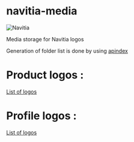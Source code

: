 # navitia-media
![Navitia](https://navitia.com/content/uploads/2021/04/logo-navitia-bleu@3x.png)

Media storage for Navitia logos 

Generation of folder list is done by using [apindex](https://github.com/libthinkpad/apindex)

# Product logos :
[List of logos](https://canaltp.github.io/logos/products/index.html)

# Profile logos :
[List of logos](https://canaltp.github.io/logos/profiles/index.html)
